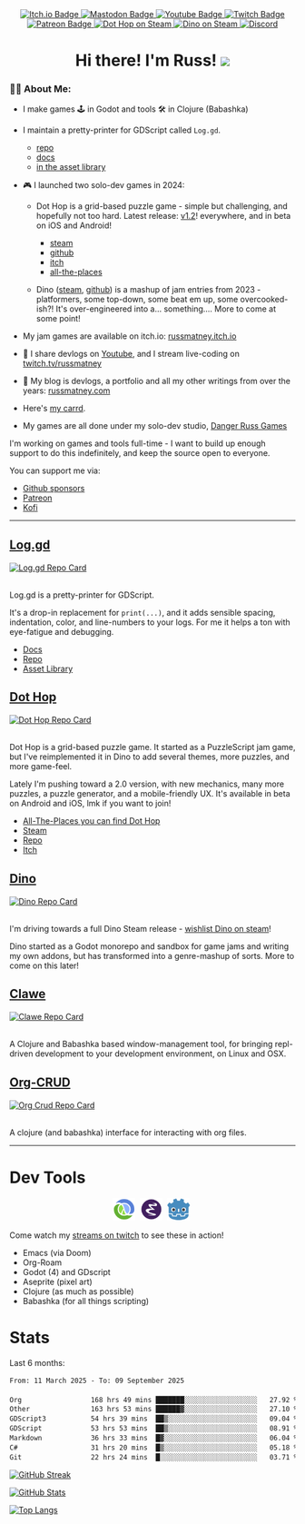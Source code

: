 <link rel="stylesheet" href="https://cdn.jsdelivr.net/gh/devicons/devicon@latest/devicon.min.css">

<div id="header" align="center">
<div id="badges">
  <a href="https://russmatney.itch.io">
    <img src="https://img.shields.io/badge/Itch.io-red?style=for-the-badge&logo=itch.io&logoColor=white" alt="Itch.io Badge"/>
  </a>
  <a href="https://mastodon.gamedev.place/@russmatney">
    <img src="https://img.shields.io/badge/Mastodon-teal?style=for-the-badge&logo=mastodon&logoColor=white" alt="Mastodon Badge"/>
  </a>
  <a href="https://www.youtube.com/@russmatney">
    <img src="https://img.shields.io/badge/Youtube-red?style=for-the-badge&logo=youtube&logoColor=white" alt="Youtube Badge"/>
  </a>
  <a href="https://www.twitch.tv/russmatney">
    <img src="https://img.shields.io/badge/Twitch-purple?style=for-the-badge&logo=twitch&logoColor=white" alt="Twitch Badge"/>
  </a>
  <a href="https://www.patreon.com/russmatney">
    <img src="https://img.shields.io/badge/Patreon-red?style=for-the-badge&logo=patreon&logoColor=white" alt="Patreon Badge"/>
  </a>
  <a href="https://store.steampowered.com/app/2779710/Dot_Hop/">
    <img
    alt="Dot Hop on Steam"
    src="https://img.shields.io/badge/add%20to%20wishlist%20-%20?style=for-the-badge&logo=steam&label=Dot%20Hop&color=55abef" />
  </a>
  <a href="https://store.steampowered.com/app/2589550/Dino/">
    <img
    src="https://img.shields.io/badge/add%20to%20wishlist%20-%20?style=for-the-badge&logo=steam&label=Dino&color=55abef"
    alt="Dino on Steam" >
  </a>
  <a href="https://discord.gg/PQvfdApHFQ">
    <img alt="Discord" src="https://img.shields.io/discord/758750490015563776?style=for-the-badge&logo=discord&logoColor=fff&label=discord" />
  </a>
</div>

<h1>
  Hi there! I'm Russ!
  <img src="https://media.giphy.com/media/hvRJCLFzcasrR4ia7z/giphy.gif" width="30px"/>
</h1>
</div>

### :technologist: About Me:

- I make games :joystick: in Godot and tools :hammer_and_wrench: in Clojure (Babashka)

- I maintain a pretty-printer for GDScript called `Log.gd`.
  - [repo](https://github.com/russmatney/log.gd)
  - [docs](https://russmatney.github.io/log.gd/#/)
  - [in the asset library](https://godotengine.org/asset-library/asset/2696)

- :video_game: I launched two solo-dev games in 2024:

  - Dot Hop is a grid-based puzzle game - simple but challenging, and hopefully
    not too hard. Latest release:
    [v1.2](https://store.steampowered.com/news/app/2779710/view/539986853961400427)!
    everywhere, and in beta on iOS and Android!

    - [steam](https://store.steampowered.com/app/2779710/Dot_Hop/)
    - [github](https://github.com/russmatney/dothop)
    - [itch](https://russmatney.itch.io/dot-hop)
    - [all-the-places](https://russmatney.github.io/dothop/#/all-the-places)

  - Dino ([steam](https://store.steampowered.com/app/2589550/Dino/),
    [github](https://github.com/russmatney/dino)) is a mashup of jam entries
    from 2023 - platformers, some top-down, some beat em up, some
    overcooked-ish?! It's over-engineered into a... something.... More to come
    at some point!

- My jam games are available on itch.io: [russmatney.itch.io](https://russmatney.itch.io)

- :movie_camera: I share devlogs on [Youtube](https://www.youtube.com/@russmatney), and I stream live-coding on [twitch.tv/russmatney](https://twitch.tv/russmatney)

- :seedling: My blog is devlogs, a portfolio and all my other writings from over the years:
  [russmatney.com](https://russmatney.com/)

- Here's [my carrd](https://russmatney.carrd.co).

- My games are all done under my solo-dev studio, [Danger Russ Games](https://dangerrussgames.com)

I'm working on games and tools full-time - I want to build up enough support to
do this indefinitely, and keep the source open to everyone.

You can support me via:

- [Github sponsors](https://github.com/sponsors/russmatney)
- [Patreon](https://patreon.com/russmatney)
- [Kofi](https://ko-fi.com/russmatney)

---

## [Log.gd](https://github.com/russmatney/log.gd)

<a href="https://github.com/russmatney/log.gd">
  <img align="center"
  src="https://github-readme-stats.vercel.app/api/pin/?username=russmatney&repo=log.gd&theme=transparent"
  alt="Log.gd Repo Card" />
</a>
<br/>
<br/>

Log.gd is a pretty-printer for GDScript.

It's a drop-in replacement for `print(...)`, and it adds sensible spacing,
indentation, color, and line-numbers to your logs. For me it helps a ton with
eye-fatigue and debugging.

- [Docs](https://russmatney.github.io/log.gd/#/)
- [Repo](https://github.com/russmatney/log.gd)
- [Asset Library](https://godotengine.org/asset-library/asset/2696)

## [Dot Hop](https://github.com/russmatney/dothop)

<a href="https://github.com/russmatney/dothop">
  <img align="center"
  src="https://github-readme-stats.vercel.app/api/pin/?username=russmatney&repo=dothop&theme=transparent"
  alt="Dot Hop Repo Card" />
</a>
<br/>
<br/>

Dot Hop is a grid-based puzzle game. It started as a PuzzleScript jam game, but
I've reimplemented it in Dino to add several themes, more puzzles, and
more game-feel.

Lately I'm pushing toward a 2.0 version, with new mechanics, many more puzzles,
a puzzle generator, and a mobile-friendly UX. It's available in beta on Android
and iOS, lmk if you want to join!

- [All-The-Places you can find Dot Hop](https://russmatney.github.io/dothop/#/all-the-places)
- [Steam](https://store.steampowered.com/app/2779710/Dot_Hop/)
- [Repo](https://github.com/russmatney/dothop)
- [Itch](https://russmatney.itch.io/dot-hop)

## [Dino](https://github.com/russmatney/dino)

<a href="https://github.com/russmatney/dino">
  <img align="center" src="https://github-readme-stats.vercel.app/api/pin/?username=russmatney&repo=dino&theme=transparent" alt="Dino Repo Card" />
</a>
<br/>
<br/>

I'm driving towards a full Dino Steam release - [wishlist Dino on steam](https://store.steampowered.com/app/2589550/Dino/)!

Dino started as a Godot monorepo and sandbox for game jams and writing my own addons,
but has transformed into a genre-mashup of sorts. More to come on this later!

## [Clawe](https://github.com/russmatney/clawe)

<a href="https://github.com/russmatney/clawe">
  <img align="center" src="https://github-readme-stats.vercel.app/api/pin/?username=russmatney&repo=clawe&theme=transparent" alt="Clawe Repo Card" />
</a>
<br/>
<br/>

A Clojure and Babashka based window-management tool, for bringing repl-driven
development to your development environment, on Linux and OSX.

## [Org-CRUD](https://github.com/russmatney/org-crud)

<a href="https://github.com/russmatney/org-crud">
  <img align="center"
  src="https://github-readme-stats.vercel.app/api/pin/?username=russmatney&repo=org-crud&theme=transparent"
  alt="Org Crud Repo Card" />
</a>
<br/>
<br/>

A clojure (and babashka) interface for interacting with org files.

---

# Dev Tools

<div align="center">
  <img src="https://github.com/devicons/devicon/blob/develop/icons/clojure/clojure-original.svg" title="Clojure" alt="Clojure" width="40" height="40"/>&nbsp;
  <img src="https://github.com/devicons/devicon/blob/develop/icons/emacs/emacs-original.svg" title="Emacs" alt="Emacs" width="40" height="40"/>&nbsp;
  <img src="https://github.com/devicons/devicon/blob/develop/icons/godot/godot-original.svg" title="Godot" alt="Godot" width="40" height="40"/>&nbsp;
</div>

Come watch my [streams on twitch](https://twitch.tv/russmatney) to see these in action!

- Emacs (via Doom)
- Org-Roam
- Godot (4) and GDscript
- Aseprite (pixel art)
- Clojure (as much as possible)
- Babashka (for all things scripting)


# Stats

Last 6 months:

<!--START_SECTION:waka-->

```txt
From: 11 March 2025 - To: 09 September 2025

Org                 168 hrs 49 mins ███████░░░░░░░░░░░░░░░░░░   27.92 %
Other               163 hrs 53 mins ██████▓░░░░░░░░░░░░░░░░░░   27.10 %
GDScript3           54 hrs 39 mins  ██▒░░░░░░░░░░░░░░░░░░░░░░   09.04 %
GDScript            53 hrs 53 mins  ██▒░░░░░░░░░░░░░░░░░░░░░░   08.91 %
Markdown            36 hrs 33 mins  █▓░░░░░░░░░░░░░░░░░░░░░░░   06.04 %
C#                  31 hrs 20 mins  █▒░░░░░░░░░░░░░░░░░░░░░░░   05.18 %
Git                 22 hrs 24 mins  █░░░░░░░░░░░░░░░░░░░░░░░░   03.71 %
```

<!--END_SECTION:waka-->

<!-- [![russmatney wakatime stats](https://github-readme-stats.vercel.app/api/wakatime?username=russmatney&custom_title=Last%207%20Days&theme=transparent)]() -->

[![GitHub Streak](http://github-readme-streak-stats.herokuapp.com?user=russmatney&theme=transparent&background=000000)]()

[![GitHub Stats](https://github-readme-stats.vercel.app/api?username=russmatney&theme=transparent&hide=prs,issues&show_icons=true)]()

[![Top Langs](https://github-readme-stats.vercel.app/api/top-langs/?username=russmatney&layout=compact&theme=transparent&hide=javascript,css&langs_count=7&hide_title=true)]()
